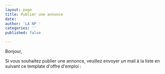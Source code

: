 ```yaml
---
layout: page
title: Publier une annonce
date: 
author: 'LA NP '
categories: ''
published: false

---
```

Bonjour,  
  
Si vous souhaitez publier une annonce, veuillez envoyer un mail à la liste en suivant ce template d'offre d'emploi :